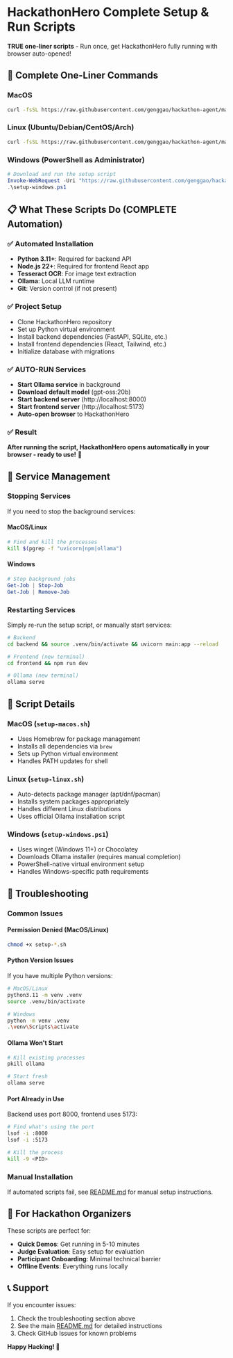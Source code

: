 # HackathonHero Complete Setup & Run Scripts

**TRUE one-liner scripts** - Run once, get HackathonHero fully running with browser auto-opened!

## 🚀 Complete One-Liner Commands

### MacOS
```bash
curl -fsSL https://raw.githubusercontent.com/genggao/hackathon-agent/main/setup-macos.sh | bash
```

### Linux (Ubuntu/Debian/CentOS/Arch)
```bash
curl -fsSL https://raw.githubusercontent.com/genggao/hackathon-agent/main/setup-linux.sh | bash
```

### Windows (PowerShell as Administrator)
```powershell
# Download and run the setup script
Invoke-WebRequest -Uri "https://raw.githubusercontent.com/genggao/hackathon-agent/main/setup-windows.ps1" -OutFile "setup-windows.ps1"
.\setup-windows.ps1
```

## 📋 What These Scripts Do (COMPLETE Automation)

### ✅ Automated Installation
- **Python 3.11+**: Required for backend API
- **Node.js 22+**: Required for frontend React app
- **Tesseract OCR**: For image text extraction
- **Ollama**: Local LLM runtime
- **Git**: Version control (if not present)

### ✅ Project Setup
- Clone HackathonHero repository
- Set up Python virtual environment
- Install backend dependencies (FastAPI, SQLite, etc.)
- Install frontend dependencies (React, Tailwind, etc.)
- Initialize database with migrations

### ✅ AUTO-RUN Services
- **Start Ollama service** in background
- **Download default model** (gpt-oss:20b)
- **Start backend server** (http://localhost:8000)
- **Start frontend server** (http://localhost:5173)
- **Auto-open browser** to HackathonHero

### ✅ Result
**After running the script, HackathonHero opens automatically in your browser - ready to use!** 🎉

## 🔧 Service Management

### Stopping Services
If you need to stop the background services:

#### MacOS/Linux
```bash
# Find and kill the processes
kill $(pgrep -f "uvicorn|npm|ollama")
```

#### Windows
```powershell
# Stop background jobs
Get-Job | Stop-Job
Get-Job | Remove-Job
```

### Restarting Services
Simply re-run the setup script, or manually start services:

```bash
# Backend
cd backend && source .venv/bin/activate && uvicorn main:app --reload

# Frontend (new terminal)
cd frontend && npm run dev

# Ollama (new terminal)
ollama serve
```

## 🔧 Script Details

### MacOS (`setup-macos.sh`)
- Uses Homebrew for package management
- Installs all dependencies via `brew`
- Sets up Python virtual environment
- Handles PATH updates for shell

### Linux (`setup-linux.sh`)
- Auto-detects package manager (apt/dnf/pacman)
- Installs system packages appropriately
- Handles different Linux distributions
- Uses official Ollama installation script

### Windows (`setup-windows.ps1`)
- Uses winget (Windows 11+) or Chocolatey
- Downloads Ollama installer (requires manual completion)
- PowerShell-native virtual environment setup
- Handles Windows-specific path requirements

## 🐛 Troubleshooting

### Common Issues

#### Permission Denied (MacOS/Linux)
```bash
chmod +x setup-*.sh
```

#### Python Version Issues
If you have multiple Python versions:
```bash
# MacOS/Linux
python3.11 -m venv .venv
source .venv/bin/activate

# Windows
python -m venv .venv
.\venv\Scripts\activate
```

#### Ollama Won't Start
```bash
# Kill existing processes
pkill ollama

# Start fresh
ollama serve
```

#### Port Already in Use
Backend uses port 8000, frontend uses 5173:
```bash
# Find what's using the port
lsof -i :8000
lsof -i :5173

# Kill the process
kill -9 <PID>
```

### Manual Installation
If automated scripts fail, see [README.md](README.md) for manual setup instructions.

## 🎯 For Hackathon Organizers

These scripts are perfect for:
- **Quick Demos**: Get running in 5-10 minutes
- **Judge Evaluation**: Easy setup for evaluation
- **Participant Onboarding**: Minimal technical barrier
- **Offline Events**: Everything runs locally

## 📞 Support

If you encounter issues:
1. Check the troubleshooting section above
2. See the main [README.md](README.md) for detailed instructions
3. Check GitHub Issues for known problems

**Happy Hacking! 🚀**
